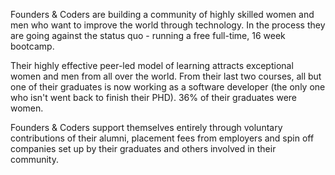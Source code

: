 Founders & Coders are building a community of highly skilled women and men who want to improve the world through technology. In the process they are going against the status quo - running a free full-time, 16 week bootcamp.

Their highly effective peer-led model of learning attracts exceptional women and men from all over the world. From their last two courses, all but one of their graduates is now working as a software developer (the only one who isn't went back to finish their PHD). 36% of their graduates were women.

Founders & Coders support themselves entirely through voluntary contributions of their alumni, placement fees from employers and spin off companies set up by their graduates and others involved in their community.
